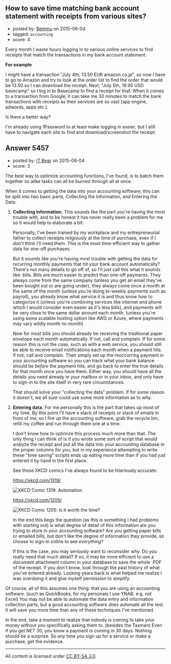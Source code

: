 ## How to save time matching bank account statement with receipts from various sites?

- posted by: [Bemmu](https://stackexchange.com/users/5090/bemmu) on 2015-06-04
- tagged: `accounting`
- score: 4

Every month I waste hours logging in to various online services to find receipts that match the transactions in my bank account statement.

**For example** 

I might have a transaction "July 4th, 13.50 EUR amazon.co.jp", so now I have to go to Amazon and try to look at the order list to find the order that would be 13.50 so I can download the receipt. Next, "July 5th, 19.95 USD basecamp" so I log in to Basecamp to find a receipt for that. When it comes to a transaction from Google, it can take me 30 minutes to match the bank transactions with receipts as their services are so vast (app engine, adwords, apps etc.).

Is there a better way? 

I'm already using 1Password to at least make logging in easier, but I still have to navigate each site to find and download/screenshot the receipt.




## Answer 5457

- posted by: [IT Bear](https://stackexchange.com/users/2852545/it-bear) on 2015-06-04
- score: 3

<p>The best way to optimize accounting functions, I've found, is to batch them together so alike tasks can all be burned through all at once.</p>

<p>When it comes to getting the data into your accounting software, this can be split into two basic parts, Collecting the Information, and Entering the Data:</p>

<ol>
<li><p><strong>Collecting information.</strong> This sounds like the part you're having the most trouble with, and to be honest it has never really been a problem for me so it would help to elaborate a bit.</p>

<p>Personally, I've been trained by my workplace and my entrepreneurial father to collect receipts <em>religiously</em> at the time of purchase, even if I don't think I'll need them. This is the most time-efficient way to gather data for one-off purchases.</p>

<p>But it sounds like you're having most trouble with getting the data for recurring monthly payments that hit your bank account automatically? There's not many details to go off of, so I'll just call this what it sounds like: bills. Bills are much easier to predict than one-off payments. They always come from the same company (unless you get an email they've been bought out or are going under), they always come once a month at the same of the month (unless you're doing bi-weekly payments such as payroll), you already know what service it is and thus know how to categorize it (unless you're combining services like internet and phone which I would consider even easier as it's less bills), and payments will be very close to the same dollar amount each month. (unless you're using some scalable hosting option like AWS or Azure, where payments may vary wildly month-to-month)</p>

<p>Now for most bills you should already be receiving the traditional paper envelope each month automatically. If not, call and complain. If for some reason this is not the case, such as with a web service, you should still be able to receive email notifications each month when a payment hits. If not, call and complain. Then simply set up the reoccurring payment in your accounting software so you can track what your bank balance should be <em>before</em> the payment hits, and go back to enter the true details for that month once you have them. Either way, you should have all the details you need already in your mailbox or in your inbox, and only have to sign-in to the site itself in very rare circumstances.</p>

<p>That should solve your "collecting the data" problem. If for some reason it doesn't, we all sure could use some more information as to why.</p></li>
<li><p><strong>Entering data.</strong> For me personally this is the part that takes up most of my time. By this point I'll have a stack of receipts or stack of emails in front of me, so I fire up the accounting software, grab the recycle bin, refill my coffee and run through them one at a time.</p>

<p>I don't know how to optimize this process much more than that. The only thing I can think of is if you wrote some sort of script that would analyze the receipt and put all the data into your accounting database in the proper columns for you, but in my experience attempting to write these "time saving" scripts ends up eating more time than if you had just entered it by hand in the first place.</p>

<p>See these XKCD comics I've always found to be hilariously accurate:</p>

<p><a href="https://xkcd.com/1319/" rel="nofollow noreferrer">https://xkcd.com/1319/</a></p>

<p><img src="https://i.stack.imgur.com/UJRUd.png" alt="XKCD Comic 1319: Automation"></p>

<p><a href="https://xkcd.com/1205/" rel="nofollow noreferrer">https://xkcd.com/1205/</a></p>

<p><img src="https://i.stack.imgur.com/WeRPS.png" alt="XKCD Comic 1205: Is it worth the time?"></p>

<p>In the end this begs the question (as this is something I had problems with starting out) is what degree of detail of this information are you trying to store in your accounting software? Are you getting paper bills or emailed bills, but don't like the degree of information they provide, so choose to sign-in online to see <em>everything</em>?</p>

<p>If this is the case, you may seriously want to reconsider why. Do you really need that much detail? If so, it may be more efficient to use a document attachment column in your database to save the whole .PDF of the receipt. If you don't know, look through the past history of what you've entered already. Looking years back is what helped me realize I was overdoing it and give myself permission to simplify.</p></li>
</ol>

<p>Of course, all of this assumes one thing: that you are using an accounting software. (such as QuickBooks, for my personals I use YNAB. e.g. not Excel) You may not be able to automate the data entry and information collection parts, but a good accounting software <em>does</em> automate all the rest. It will save you more time than any of these techniques I've mentioned.</p>

<p>In the end, take a moment to realize that nobody is coming to take your money without you specifically asking them to. (besides the Taxman) Even if you get NET 30, you know a payment is coming in 30 days. Nothing should be a surprise. So any time you sign up for a service or make a purchase, get the evidence.</p>




---

All content is licensed under [CC BY-SA 3.0](https://creativecommons.org/licenses/by-sa/3.0/).
